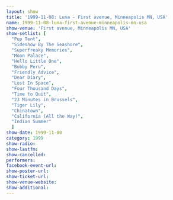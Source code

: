 ```yaml
---
layout: show
title: '1999-11-08: Luna - First avenue, Minneapolis MN, USA'
name: 1999-11-08-luna-first-avenue-minneapolis-mn-usa
show-venue: 'First avenue, Minneapolis MN, USA'
show-setlist: [
  "Pup Tent",
  "Sideshow By The Seashore",
  "Superfreaky Memories",
  "Moon Palace",
  "Hello Little One",
  "Bobby Peru",
  "Friendly Advice",
  "Dear Diary",
  "Lost In Space",
  "Four Thousand Days",
  "Time to Quit",
  "23 Minutes in Brussels",
  "Tiger Lily",
  "Chinatown",
  "California (All the Way)",
  "Indian Summer"
  ]
show-date: 1999-11-08
category: 1999
show-radio: 
show-lastfm: 
show-cancelled: 
performers: 
facebook-event-url: 
show-poster-url: 
show-ticket-url: 
show-venue-website: 
show-additional: 
---
```


